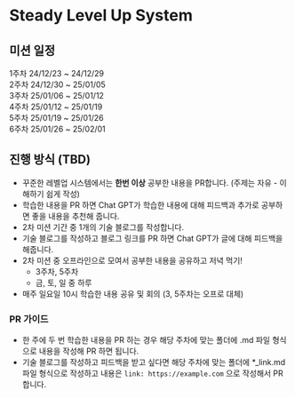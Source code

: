 # Steady Level Up System

## 미션 일정

1주차 24/12/23 ~ 24/12/29  
2주차 24/12/30 ~ 25/01/05  
3주차 25/01/06 ~ 25/01/12  
4주차 25/01/12 ~ 25/01/19  
5주차 25/01/19 ~ 25/01/26  
6주차 25/01/26 ~ 25/02/01

## 진행 방식 (TBD)

- 꾸준한 레벨업 시스템에서는 **한번 이상** 공부한 내용을 PR합니다. (주제는 자유 - 이해하기 쉽게 작성)
- 학습한 내용을 PR 하면 Chat GPT가 학습한 내용에 대해 피드백과 추가로 공부하면 좋을 내용을 추천해 줍니다.
- 2차 미션 기간 중 1개의 기술 블로그를 작성합니다.
- 기술 블로그를 작성하고 블로그 링크를 PR 하면 Chat GPT가 글에 대해 피드백을 해줍니다.
- 2차 미션 중 오프라인으로 모여서 공부한 내용을 공유하고 저녁 먹기!
  - 3주차, 5주차
  - 금, 토, 일 중 하루
- 매주 일요일 10시 학습한 내용 공유 및 회의 (3, 5주차는 오프로 대체)

### PR 가이드

- 한 주에 두 번 학습한 내용을 PR 하는 경우 해당 주차에 맞는 폴더에 .md 파일 형식으로 내용을 작성해 PR 하면 됩니다.
- 기술 블로그를 작성하고 피드백을 받고 싶다면 해당 주차에 맞는 폴더에 \*\_link.md 파일 형식으로 작성하고 내용은 `link: https://example.com` 으로 작성해서 PR 합니다.
